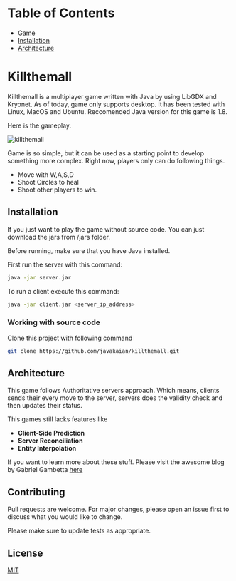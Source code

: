 # Table of Contents

* [Game](#killthemall)
* [Installation](#installation)
* [Architecture](#architecture)





# Killthemall

Killthemall is a multiplayer game written with Java by using LibGDX and Kryonet. As of today, game only supports desktop. It has been tested with Linux, MacOS and Ubuntu. Reccomended Java version for this game is 1.8.

Here is the gameplay.

![killthemall](https://user-images.githubusercontent.com/6486180/112219522-2a41a580-8c36-11eb-94f8-d14932747d5a.gif)

Game is so simple, but it can be used as a starting point to develop something more complex. Right now, players only can do following things.
- Move with W,A,S,D
- Shoot Circles to heal
- Shoot other players to win.


## Installation


If you just want to play the game without source code. You can just download the jars from /jars folder.

Before running, make sure that you have Java installed.

First run the server with this command:

```bash
java -jar server.jar
```
To run a client execute this command:

```bash
java -jar client.jar <server_ip_address>
```

### Working with source code

Clone this project with following command

```bash
git clone https://github.com/javakaian/killthemall.git
```

## Architecture

This game follows Authoritative servers approach. Which means, clients sends their every move to the server, servers does the validity check and then updates their status.


This games still lacks features like

- **Client-Side Prediction**
- **Server Reconciliation**
- **Entity Interpolation**

If you want to learn more about these stuff. Please visit the awesome blog by Gabriel Gambetta [here](https://www.gabrielgambetta.com/client-side-prediction-server-reconciliation.html)




## Contributing
Pull requests are welcome. For major changes, please open an issue first to discuss what you would like to change.

Please make sure to update tests as appropriate.

## License
[MIT](https://choosealicense.com/licenses/mit/)


